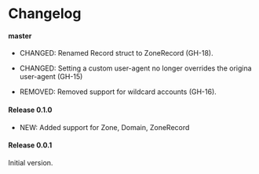 # Changelog


#### master

- CHANGED: Renamed Record struct to ZoneRecord (GH-18).

- CHANGED: Setting a custom user-agent no longer overrides the origina user-agent (GH-15)

- REMOVED: Removed support for wildcard accounts (GH-16).


#### Release 0.1.0

- NEW: Added support for Zone, Domain, ZoneRecord


#### Release 0.0.1

Initial version.
